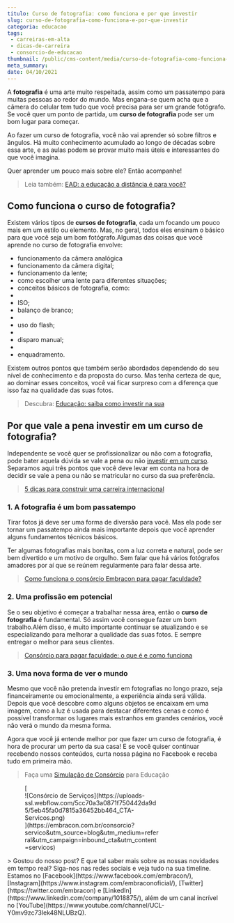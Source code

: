```yaml
---
titulo: Curso de fotografia: como funciona e por que investir
slug: curso-de-fotografia-como-funciona-e-por-que-investir
categoria: educacao
tags:
 - carreiras-em-alta
 - dicas-de-carreira
 - consorcio-de-educacao
thumbnail: /public/cms-content/media/curso-de-fotografia-como-funciona-e-por-que-investir.jpeg
meta_summary: 
date: 04/10/2021
---
```

A **fotografia** é uma arte muito respeitada, assim como um passatempo para muitas pessoas ao redor do mundo. Mas engana-se quem acha que a câmera do celular tem tudo que você precisa para ser um grande fotógrafo. Se você quer um ponto de partida, um **curso de fotografia** pode ser um bom lugar para começar.

Ao fazer um curso de fotografia, você não vai aprender só sobre filtros e ângulos. Há muito conhecimento acumulado ao longo de décadas sobre essa arte, e as aulas podem se provar muito mais úteis e interessantes do que você imagina.

Quer aprender um pouco mais sobre ele? Então acompanhe!

> Leia também: [EAD: a educação a distância é para você?](https://www.embracon.com.br/blog/ead-a-educacao-a-distancia-e-para-voce)

Como funciona o curso de fotografia?
------------------------------------

Existem vários tipos de **cursos de fotografia**, cada um focando um pouco mais em um estilo ou elemento. Mas, no geral, todos eles ensinam o básico para que você seja um bom fotógrafo.Algumas das coisas que você aprende no curso de fotografia envolve:

- funcionamento da câmera analógica
- funcionamento da câmera digital;
- funcionamento da lente;
- como escolher uma lente para diferentes situações;
- conceitos básicos de fotografia, como:
- 
- ISO;
- balanço de branco;
- 
- uso do flash;
- 
- disparo manual;
- 
- enquadramento.

Existem outros pontos que também serão abordados dependendo do seu nível de conhecimento e da proposta do curso. Mas tenha certeza de que, ao dominar esses conceitos, você vai ficar surpreso com a diferença que isso faz na qualidade das suas fotos.

> Descubra: [Educação: saiba como investir na sua](https://www.embracon.com.br/blog/educacao-saiba-como-investir-na-sua)

Por que vale a pena investir em um curso de fotografia?
-------------------------------------------------------

Independente se você quer se profissionalizar ou não com a fotografia, pode bater aquela dúvida se vale a pena ou não [investir em um curso](https://www.embracon.com.br/blog/7-sinais-de-que-e-hora-de-investir-em-atualizacao-na-carreira). Separamos aqui três pontos que você deve levar em conta na hora de decidir se vale a pena ou não se matricular no curso da sua preferência.

> [5 dicas para construir uma carreira internacional](https://www.embracon.com.br/blog/5-dicas-para-construir-uma-carreira-internacional)

### 1. A fotografia é um bom passatempo

Tirar fotos já deve ser uma forma de diversão para você. Mas ela pode ser tornar um passatempo ainda mais importante depois que você aprender alguns fundamentos técnicos básicos.

Ter algumas fotografias mais bonitas, com a luz correta e natural, pode ser bem divertido e um motivo de orgulho. Sem falar que há vários fotógrafos amadores por aí que se reúnem regularmente para falar dessa arte.

> [Como funciona o consórcio Embracon para pagar faculdade?](https://www.embracon.com.br/blog/como-funciona-o-consorcio-embracon-para-pagar-faculdade)

### 2. Uma profissão em potencial

Se o seu objetivo é começar a trabalhar nessa área, então o **curso de fotografia** é fundamental. Só assim você consegue fazer um bom trabalho.Além disso, é muito importante continuar se atualizando e se especializando para melhorar a qualidade das suas fotos. E sempre entregar o melhor para seus clientes.

> [Consórcio para pagar faculdade: o que é e como funciona](https://www.embracon.com.br/blog/consorcio-embracon-para-pagar-faculdade)

### 3. Uma nova forma de ver o mundo

Mesmo que você não pretenda investir em fotografias no longo prazo, seja financeiramente ou emocionalmente, a experiência ainda será válida. Depois que você descobre como alguns objetos se encaixam em uma imagem, como a luz é usada para destacar diferentes cenas e como é possível transformar os lugares mais estranhos em grandes cenários, você não verá o mundo da mesma forma.

Agora que você já entende melhor por que fazer um curso de fotografia, é hora de procurar um perto da sua casa! E se você quiser continuar recebendo nossos conteúdos, curta nossa página no Facebook e receba tudo em primeira mão.

> Faça uma [Simulação de Consórcio](https://www.embracon.com.br/consorcio-servicos) para Educação

<figure class="w-richtext-figure-type-image w-richtext-align-center" style="max-width:310px">[<div>![Consórcio de Serviços](https://uploads-ssl.webflow.com/5cc70a3a0871f750442da9d5/5eb45fa0d7815a36452bb464_CTA-Servicos.png)</div>](https://embracon.com.br/consorcio?servico&utm_source=blog&utm_medium=referral&utm_campaign=inbound_cta&utm_content=servicos)</figure>> Gostou do nosso post? E que tal saber mais sobre as nossas novidades em tempo real? Siga-nos nas redes sociais e veja tudo na sua timeline. Estamos no [Facebook](https://www.facebook.com/embracon/), [Instagram](https://www.instagram.com/embraconoficial/), [Twitter](https://twitter.com/embracon) e [LinkedIn](https://www.linkedin.com/company/1018875/), além de um canal incrível no [YouTube](https://www.youtube.com/channel/UCL-Y0mv9zc73Iek48NLUBzQ).
